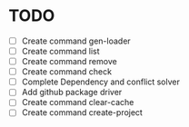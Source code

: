 # TODO

- [ ] Create command gen-loader
- [ ] Create command list
- [ ] Create command remove
- [ ] Create command check
- [ ] Complete Dependency and conflict solver
- [ ] Add github package driver
- [ ] Create command clear-cache
- [ ] Create command create-project
